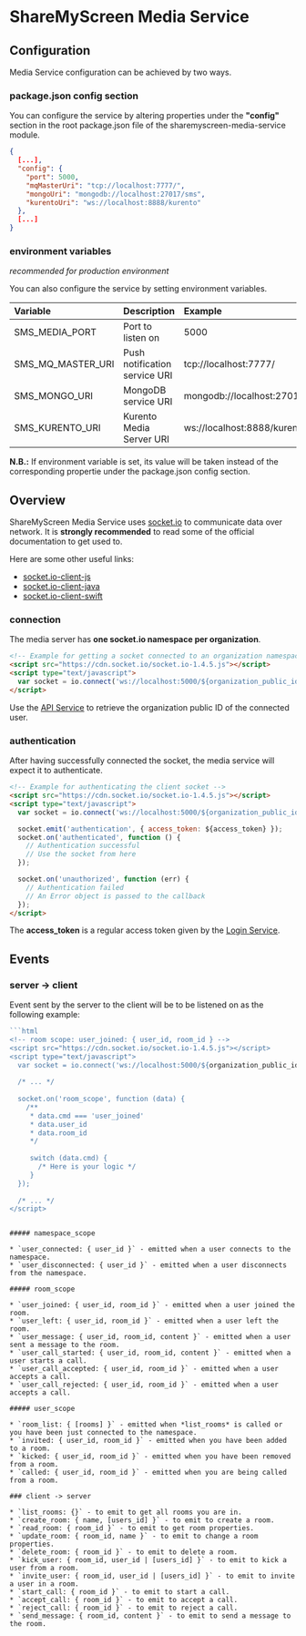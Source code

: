 # ShareMyScreen Media Service

## Configuration

Media Service configuration can be achieved by two ways.

### package.json config section

You can configure the service by altering properties under the **"config"** section in the root package.json file of the sharemyscreen-media-service module.

```json
{
  [...],
  "config": {
    "port": 5000,
    "mqMasterUri": "tcp://localhost:7777/",
    "mongoUri": "mongodb://localhost:27017/sms",
    "kurentoUri": "ws://localhost:8888/kurento"
  },
  [...]
}
```

### environment variables

_recommended for production environment_

You can also configure the service by setting environment variables.

| Variable           | Description                   | Example              |
| :-------------     | :-------------                | :-------------       |
| SMS_MEDIA_PORT     | Port to listen on             | 5000                 |
| SMS_MQ_MASTER_URI  | Push notification service URI | tcp://localhost:7777/|
| SMS_MONGO_URI      | MongoDB service URI           | mongodb://localhost:27017/sms |
| SMS_KURENTO_URI    | Kurento Media Server URI | ws://localhost:8888/kurento|

**N.B.:** If environment variable is set, its value will be taken instead of the corresponding propertie under the package.json config section.

## Overview

ShareMyScreen Media Service uses [socket.io](http://socket.io) to communicate data over network.
It is **strongly recommended** to read some of the official documentation to get used to.

Here are some other useful links:
- [socket.io-client-js](https://github.com/socketio/socket.io-client)
- [socket.io-client-java](https://github.com/socketio/socket.io-client-java)
- [socket.io-client-swift](https://github.com/socketio/socket.io-client-swift)

### connection

The media server has **one socket.io namespace per organization**.

```html
<!-- Example for getting a socket connected to an organization namespace -->
<script src="https://cdn.socket.io/socket.io-1.4.5.js"></script>
<script type="text/javascript">
  var socket = io.connect('ws://localhost:5000/${organization_public_id}');
</script>
```

Use the [API Service](http://api.sharemyscreen.fr:3000/doc/1.2.1/index.html#routes-organization-v1-organizations-get) to retrieve the organization public ID of the connected user.

### authentication

After having successfully connected the socket, the media service will expect it to authenticate.

```html
<!-- Example for authenticating the client socket -->
<script src="https://cdn.socket.io/socket.io-1.4.5.js"></script>
<script type="text/javascript">
  var socket = io.connect('ws://localhost:5000/${organization_public_id}');

  socket.emit('authentication', { access_token: ${access_token} });
  socket.on('authenticated', function () {
    // Authentication successful
    // Use the socket from here
  });

  socket.on('unauthorized', function (err) {
    // Authentication failed
    // An Error object is passed to the callback
  });
</script>
```

The **access_token** is a regular access token given by the [Login Service](http://login.sharemyscreen.fr:3000/doc/1.0.2/index.html#routes-v1-oauth2-token-post).

## Events

### server -> client

Event sent by the server to the client will be to be listened on as the following example:
```javascript
```html
<!-- room scope: user_joined: { user_id, room_id } -->
<script src="https://cdn.socket.io/socket.io-1.4.5.js"></script>
<script type="text/javascript">
  var socket = io.connect('ws://localhost:5000/${organization_public_id}');
  
  /* ... */
  
  socket.on('room_scope', function (data) {
    /**
     * data.cmd === 'user_joined'
     * data.user_id
     * data.room_id
     */
     
     switch (data.cmd) {
       /* Here is your logic */
     }
  });
  
  /* ... */
</script>
```
```

##### namespace_scope

* `user_connected: { user_id }` - emitted when a user connects to the namespace.
* `user_disconnected: { user_id }` - emitted when a user disconnects from the namespace.

##### room_scope

* `user_joined: { user_id, room_id }` - emitted when a user joined the room.
* `user_left: { user_id, room_id }` - emitted when a user left the room.
* `user_message: { user_id, room_id, content }` - emitted when a user sent a message to the room.
* `user_call_started: { user_id, room_id, content }` - emitted when a user starts a call.
* `user_call_accepted: { user_id, room_id }` - emitted when a user accepts a call.
* `user_call_rejected: { user_id, room_id }` - emitted when a user accepts a call.
 
##### user_scope

* `room_list: { [rooms] }` - emitted when *list_rooms* is called or you have been just connected to the namespace.
* `invited: { user_id, room_id }` - emitted when you have been added to a room.
* `kicked: { user_id, room_id }` - emitted when you have been removed from a room.
* `called: { user_id, room_id }` - emitted when you are being called from a room.

### client -> server

* `list_rooms: {}` - to emit to get all rooms you are in.
* `create_room: { name, [users_id] }` - to emit to create a room.
* `read_room: { room_id }` - to emit to get room properties.
* `update_room: { room_id, name }` - to emit to change a room properties.
* `delete_room: { room_id }` - to emit to delete a room.
* `kick_user: { room_id, user_id | [users_id] }` - to emit to kick a user from a room.
* `invite_user: { room_id, user_id | [users_id] }` - to emit to invite a user in a room.
* `start_call: { room_id }` - to emit to start a call.
* `accept_call: { room_id }` - to emit to accept a call.
* `reject_call: { room_id }` - to emit to reject a call.
* `send_message: { room_id, content }` - to emit to send a message to the room.
